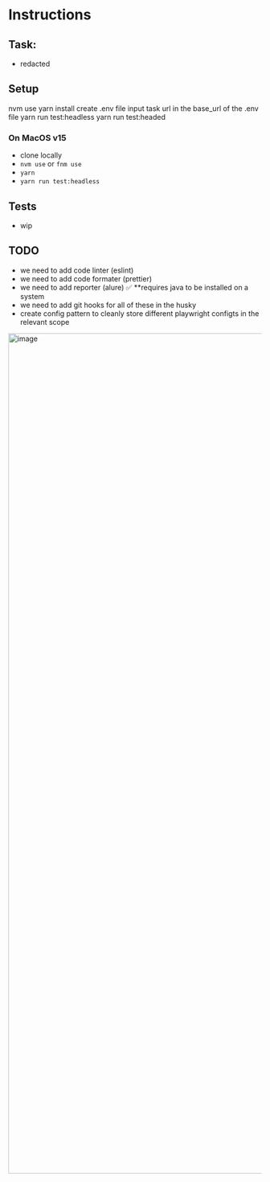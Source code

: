 # Instructions

## Task:

- redacted

## Setup

nvm use
yarn install
create .env file
input task url in the base_url of the .env file
yarn run test:headless
yarn run test:headed

### On MacOS v15

- clone locally
- `nvm use` or `fnm use`
- `yarn`
- `yarn run test:headless`

## Tests

- wip

## TODO

- we need to add code linter (eslint)
- we need to add code formater (prettier)
- we need to add reporter (alure) ✅ \*\*requires java to be installed on a system
- we need to add git hooks for all of these in the husky
- create config pattern to cleanly store different playwright configts in the relevant scope

<img width="1672" alt="image" src="https://github.com/user-attachments/assets/36211980-6cea-499a-9f05-7cdd4cb2ea76" />

